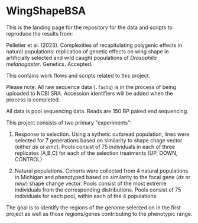 # WingShapeBSA

This is the landing page for the repository for the data and scripts to reproduce the results from:

Pelletier et al. (2023). Complexities of recapitulating polygenic effects in natural populations: replication of genetic effects on wing shape in artificially selected and wild caught populations of *Drosophila melanogaster*. Genetics. Accepted.

This contains work flows and scripts related to this project. 

Please note: All raw sequence data (`.fastq`) is in the process of being uploaded to NCBI SRA. Accession identifiers will be added when the process is completed.

All data is pool sequencing data. Reads are 150 BP paired end sequencing. 

This project consists of two primary "experiments": 

1. Response to selection. Using a sythetic outbread population, lines were selected for 7 generations based on similarity to shape chage vector (either *ds* or *emc*). Pools consist of 75 individuals in each of three replicates (A,B,C) for each of the selection treatments (UP, DOWN, CONTROL) 

2. Natural populations. Cohorts were collected from 4 natural populations in Michigan and phenotyped based on similarity to the focal gene (*ds* or *neur*) shape change vector. Pools consist of the most extreme individuals from the corresponding distributions. Pools consist of 75 individuals for each pool, within each of the 4 populations. 

The goal is to identify the regions of the genome selected on in the first project as well as those regions/genes contributing to the phenotypic range.

